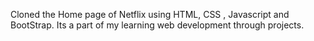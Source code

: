 Cloned the Home page of Netflix using HTML, CSS , Javascript and BootStrap. 
Its a part of my learning web development through projects.
